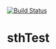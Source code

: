 [![Build Status](https://dev.azure.com/sethv/seth/_apis/build/status/sethvs.sthTest)](https://dev.azure.com/sethv/seth/_build/latest?definitionId=2)
# sthTest